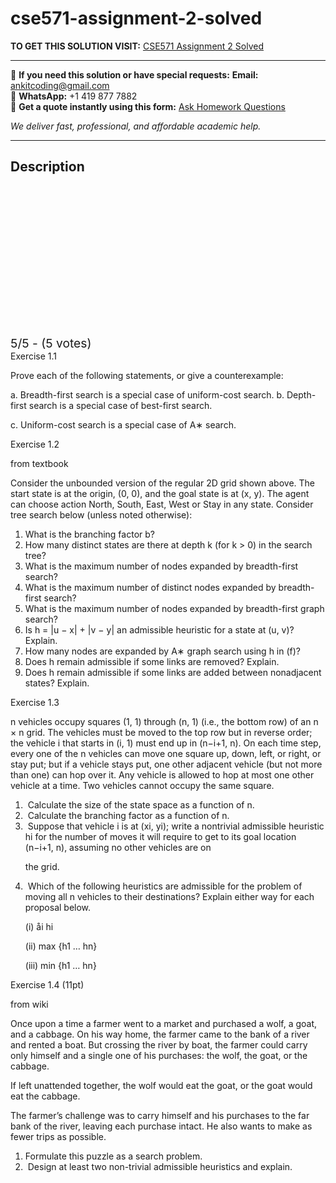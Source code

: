 # cse571-assignment-2-solved
**TO GET THIS SOLUTION VISIT:** [CSE571 Assignment 2 Solved](https://www.ankitcodinghub.com/product/cse571-assignment-2-solved/)


---

📩 **If you need this solution or have special requests:** **Email:** ankitcoding@gmail.com  
📱 **WhatsApp:** +1 419 877 7882  
📄 **Get a quote instantly using this form:** [Ask Homework Questions](https://www.ankitcodinghub.com/services/ask-homework-questions/)

*We deliver fast, professional, and affordable academic help.*

---

<h2>Description</h2>



<div class="kk-star-ratings kksr-auto kksr-align-center kksr-valign-top" data-payload="{&quot;align&quot;:&quot;center&quot;,&quot;id&quot;:&quot;96130&quot;,&quot;slug&quot;:&quot;default&quot;,&quot;valign&quot;:&quot;top&quot;,&quot;ignore&quot;:&quot;&quot;,&quot;reference&quot;:&quot;auto&quot;,&quot;class&quot;:&quot;&quot;,&quot;count&quot;:&quot;5&quot;,&quot;legendonly&quot;:&quot;&quot;,&quot;readonly&quot;:&quot;&quot;,&quot;score&quot;:&quot;5&quot;,&quot;starsonly&quot;:&quot;&quot;,&quot;best&quot;:&quot;5&quot;,&quot;gap&quot;:&quot;4&quot;,&quot;greet&quot;:&quot;Rate this product&quot;,&quot;legend&quot;:&quot;5\/5 - (5 votes)&quot;,&quot;size&quot;:&quot;24&quot;,&quot;title&quot;:&quot;CSE571 Assignment 2 Solved&quot;,&quot;width&quot;:&quot;138&quot;,&quot;_legend&quot;:&quot;{score}\/{best} - ({count} {votes})&quot;,&quot;font_factor&quot;:&quot;1.25&quot;}">

<div class="kksr-stars">

<div class="kksr-stars-inactive">
            <div class="kksr-star" data-star="1" style="padding-right: 4px">


<div class="kksr-icon" style="width: 24px; height: 24px;"></div>
        </div>
            <div class="kksr-star" data-star="2" style="padding-right: 4px">


<div class="kksr-icon" style="width: 24px; height: 24px;"></div>
        </div>
            <div class="kksr-star" data-star="3" style="padding-right: 4px">


<div class="kksr-icon" style="width: 24px; height: 24px;"></div>
        </div>
            <div class="kksr-star" data-star="4" style="padding-right: 4px">


<div class="kksr-icon" style="width: 24px; height: 24px;"></div>
        </div>
            <div class="kksr-star" data-star="5" style="padding-right: 4px">


<div class="kksr-icon" style="width: 24px; height: 24px;"></div>
        </div>
    </div>

<div class="kksr-stars-active" style="width: 138px;">
            <div class="kksr-star" style="padding-right: 4px">


<div class="kksr-icon" style="width: 24px; height: 24px;"></div>
        </div>
            <div class="kksr-star" style="padding-right: 4px">


<div class="kksr-icon" style="width: 24px; height: 24px;"></div>
        </div>
            <div class="kksr-star" style="padding-right: 4px">


<div class="kksr-icon" style="width: 24px; height: 24px;"></div>
        </div>
            <div class="kksr-star" style="padding-right: 4px">


<div class="kksr-icon" style="width: 24px; height: 24px;"></div>
        </div>
            <div class="kksr-star" style="padding-right: 4px">


<div class="kksr-icon" style="width: 24px; height: 24px;"></div>
        </div>
    </div>
</div>


<div class="kksr-legend" style="font-size: 19.2px;">
            5/5 - (5 votes)    </div>
    </div>
<div class="page" title="Page 1">
<div class="layoutArea">
<div class="column">
Exercise 1.1

Prove each of the following statements, or give a counterexample:

a. Breadth-first search is a special case of uniform-cost search. b. Depth-first search is a special case of best-first search.

c. Uniform-cost search is a special case of A∗ search.

Exercise 1.2

from textbook

Consider the unbounded version of the regular 2D grid shown above. The start state is at the origin, (0, 0), and the goal state is at (x, y). The agent can choose action North, South, East, West or Stay in any state. Consider tree search below (unless noted otherwise):

<ol>
<li>What is the branching factor b?</li>
<li>How many distinct states are there at depth k (for k &gt; 0) in the search tree?</li>
<li>What is the maximum number of nodes expanded by breadth-first search?</li>
<li>What is the maximum number of distinct nodes expanded by breadth-first search?</li>
<li>What is the maximum number of nodes expanded by breadth-first graph search?</li>
<li>Is h = |u − x| + |v − y| an admissible heuristic for a state at (u, v)? Explain.</li>
<li>How many nodes are expanded by A∗ graph search using h in (f)?</li>
<li>Does h remain admissible if some links are removed? Explain.</li>
<li>Does h remain admissible if some links are added between nonadjacent states? Explain.</li>
</ol>
</div>
</div>
</div>
<div class="page" title="Page 2">
<div class="layoutArea">
<div class="column">
Exercise 1.3

n vehicles occupy squares (1, 1) through (n, 1) (i.e., the bottom row) of an n × n grid. The vehicles must be moved to the top row but in reverse order; the vehicle i that starts in (i, 1) must end up in (n−i+1, n). On each time step, every one of the n vehicles can move one square up, down, left, or right, or stay put; but if a vehicle stays put, one other adjacent vehicle (but not more than one) can hop over it. Any vehicle is allowed to hop at most one other vehicle at a time. Two vehicles cannot occupy the same square.

<ol>
<li>&nbsp;Calculate the size of the state space as a function of n.</li>
<li>&nbsp;Calculate the branching factor as a function of n.</li>
<li>&nbsp;Suppose that vehicle i is at (xi, yi); write a nontrivial admissible heuristic hi for the number
of moves it will require to get to its goal location (n−i+1, n), assuming no other vehicles are on

the grid.
</li>
<li>&nbsp;Which of the following heuristics are admissible for the problem of moving all n vehicles to their destinations? Explain either way for each proposal below.

(i) åi hi

(ii) max {h1 … hn}

(iii) min {h1 … hn}
</li>
</ol>
Exercise 1.4 (11pt)

from wiki

Once upon a time a farmer went to a market and purchased a wolf, a goat, and a cabbage. On his way home, the farmer came to the bank of a river and rented a boat. But crossing the river by boat, the farmer could carry only himself and a single one of his purchases: the wolf, the goat, or the cabbage.

If left unattended together, the wolf would eat the goat, or the goat would eat the cabbage.

The farmer’s challenge was to carry himself and his purchases to the far bank of the river, leaving each purchase intact. He also wants to make as fewer trips as possible.

<ol>
<li>Formulate this puzzle as a search problem.</li>
<li>&nbsp;Design at least two non-trivial admissible heuristics and explain.</li>
</ol>
</div>
</div>
</div>
